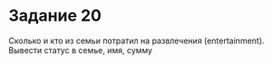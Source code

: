 # Задание 20

Сколько и кто из семьи потратил на развлечения (entertainment). Вывести статус в семье, имя, сумму